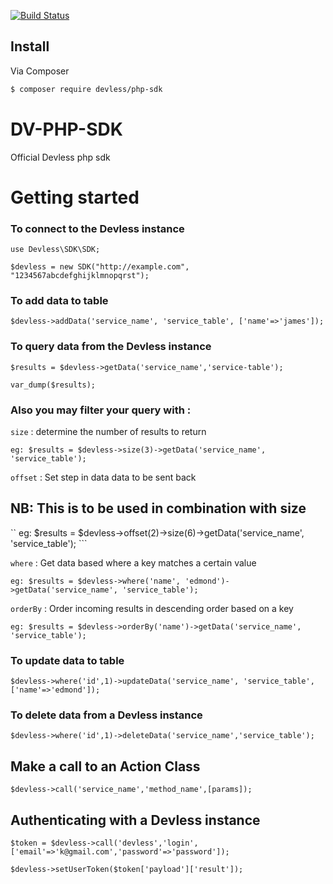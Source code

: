 [![Build Status](https://travis-ci.org/DevlessTeam/DV-PHP-SDK.svg?branch=master)](https://travis-ci.org/DevlessTeam/DV-PHP-SDK)
## Install

Via Composer

``` bash
$ composer require devless/php-sdk 
```
# DV-PHP-SDK
Official Devless php sdk

# Getting started 

### To connect to the Devless instance 

```
use Devless\SDK\SDK;

$devless = new SDK("http://example.com", "1234567abcdefghijklmnopqrst");

```
### To add data to table 

```
$devless->addData('service_name', 'service_table', ['name'=>'james']);

```

### To query data from the Devless instance 

```
$results = $devless->getData('service_name','service-table');

var_dump($results);

```
### Also you may filter your query with : 

``size`` : determine the number of results to return 

``` eg: $results = $devless->size(3)->getData('service_name', 'service_table'); ```

``offset`` : Set step in data data to be sent back 

## NB: This is to be used in combination with size

`` eg: $results = $devless->offset(2)->size(6)->getData('service_name', 'service_table'); ```

`` where `` : Get data based where a key matches a certain value 

``` eg: $results = $devless->where('name', 'edmond')->getData('service_name', 'service_table'); ```

``orderBy`` : Order incoming results in descending order based on a key 

`` eg: $results = $devless->orderBy('name')->getData('service_name', 'service_table'); ``


### To update data to table 

```
$devless->where('id',1)->updateData('service_name', 'service_table', ['name'=>'edmond']);

```

### To delete data from a Devless instance 

```
$devless->where('id',1)->deleteData('service_name','service_table');

```

## Make a call to an Action Class 

```
$devless->call('service_name','method_name',[params]);

```

## Authenticating with a Devless instance

```
$token = $devless->call('devless','login',['email'=>'k@gmail.com','password'=>'password']);

$devless->setUserToken($token['payload']['result']);

```



